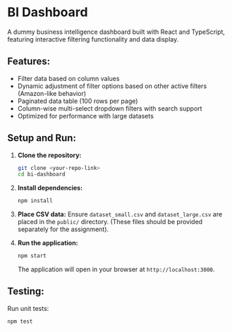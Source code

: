 # BI Dashboard

A dummy business intelligence dashboard built with React and TypeScript, featuring interactive filtering functionality and data display.

## Features:

- Filter data based on column values
- Dynamic adjustment of filter options based on other active filters (Amazon-like behavior)
- Paginated data table (100 rows per page)
- Column-wise multi-select dropdown filters with search support
- Optimized for performance with large datasets

## Setup and Run:

1.  **Clone the repository:**
    ```bash
    git clone <your-repo-link>
    cd bi-dashboard
    ```
2.  **Install dependencies:**
    ```bash
    npm install
    ```
3.  **Place CSV data:**
    Ensure `dataset_small.csv` and `dataset_large.csv` are placed in the `public/` directory.
    (These files should be provided separately for the assignment).

4.  **Run the application:**
    ```bash
    npm start
    ```
    The application will open in your browser at `http://localhost:3000`.

## Testing:

Run unit tests:

```bash
npm test
```
